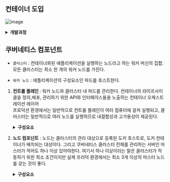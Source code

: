 ## 컨테이너 도입
![image](https://user-images.githubusercontent.com/70850937/202707411-904adbae-eebd-40a3-be9c-b93d546cb82e.png) <br>
<details>
  <summary> <b>개발과정</b> </summary>
<div markdown="1">
  <br>
1) 전통적인 배포 시대: 초기 조직은 한 물리 서버에서 여러 애플리케이션의 리소스 한계를 정의할 방법이 없었기에, 리소스 할당의 문제가 발생했다. 
물리 서버 하나에서 여러 애플리케이션을 실행하면, 리소스 전부를 차지하는 애플리케이션 인스턴스가 있을 수 있고, 결과적으로는 다른 애플리케이션의 성능이 저하될 수 있었다. 이에 대한 해결책은 서로 다른 여러 물리 서버에서 각 애플리케이션을 실행하는 것이 있다. 그러나 이는 리소스가 충분히 활용되지 않는다는 점에서 확장 가능하지 않았으므로, 물리 서버를 많이 유지하기 위해서 조직에게 많은 비용이 들었다. <br>
  <br>
2) 가상화된 배포 시대: 그 해결책으로 가상화가 도입되었다. 이는 단일 물리 서버의 CPU에서 여러 가상 시스템 (VM)을 실행할 수 있게 한다. 가상화를 사용하면 VM간에 애플리케이션을 격리하고 애플리케이션의 정보를 다른 애플리케이션에서 자유롭게 액세스 할 수 없으므로, 일정 수준의 보안성을 제공할 수 있다. 
  가상화를 사용하면 물리 서버에서 리소스를 보다 효율적으로 활용할 수 있으며, 쉽게 애플리케이션을 추가하거나 업데이트할 수 있고 하드웨어 비용을 절감할 수 있어 더 나은 확장성을 제공한다. 가상화를 통해 일련의 물리 리소스를 폐기 가능한(disposable) 가상 머신으로 구성된 클러스터로 만들 수 있다. 각 VM은 가상화된 하드웨어 상에서 자체 운영체제를 포함한 모든 구성 요소를 실행하는 하나의 완전한 머신이다. <br>
  <br>
3) 컨테이너 개발 시대: 컨테이너는 VM과 유사하지만 격리 속성을 완화하여 애플리케이션 간에 운영체제(OS)를 공유한다. 그러므로 컨테이너는 가볍다고 여겨진다. VM과 마찬가지로 컨테이너에는 자체 파일 시스템, CPU 점유율, 메모리, 프로세스 공간 등이 있다. 기본 인프라와의 종속성을 끊었기 때문에, 클라우드나 OS 배포본에 모두 이식할 수 있다.
<br>
</div>
</details>

## 쿠버네티스 컴포넌트
- `클러스터` : 컨테이너화된 애플리케이션을 실행하는 노드라고 하는 워커 머신의 집합. 모든 클러스터는 최소 한 개의 워커 노드를 가진다.

- `워커 노드` : 애플리케이션의 구성요소인 파드를 호스트한다.
1. <b>컨트롤 플레인 </b> : 워커 노드와 클러스터 내 파드를 관리한다. 컨테이너의 라이프사이클을 정의,배포, 관리하기 위한 API와 인터페이스들을 노출하는 컨테이너 오케스트레이션 레이어 <br>
프로덕션 환경에서는 일반적으로 컨트롤 플레인이 여러 컴퓨터에 걸쳐 실행되고, 클러스터는 일반적으로 여러 노드를 실행하므로 내결함성과 고가용성이 제공된다.<br>
    <details>
      <summary> <b> 구성요소 </b> </summary>
    <div markdown="1">
      <br>
      1. kube-apiserver <br>
      2. etcd  <br>
      3. kube-scheduler <br>
      4. kube-controller-manager  <br>
      <br>
    </div>
    </details>

2. <b>노드 컴포넌트</b> : 노드는 클러스터의 관리 대상으로 등록된 도커 호스트로, 도커 컨테이너가 배치되는 대상이다. 그리고 쿠버네티스 클러스터 전체를 관리하는 서버인 마스터가 적어도 하나 이상 있어야한다. 여기서 하나 이상이라는 말은 클러스터가 작동하기 위한 최소 조건이지만 실제 프러덕 환경에서는 최소 3개 이상의 마스터 노드를 갖는 것이 좋다.
    <details>
      <summary> <b> 구성요소 </b> </summary>
    <div markdown="1">
      <br>
      1. kubelet <br>
      2. 컨테이너 런타임 <br>
      3. kube-proxy <br>
      <br>
    </div>
    </details>
